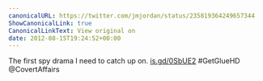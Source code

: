 ```yaml
---
canonicalURL: https://twitter.com/jmjordan/status/235819364249657344
ShowCanonicalLink: true
CanonicalLinkText: View original on
date: 2012-08-15T19:24:52+00:00
---
```

The first spy drama I need to catch up on. [is.gd/0SbUE2](http://is.gd/0SbUE2) #GetGlueHD @CovertAffairs